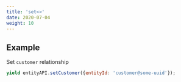 ```yaml
---
title: 'set<>'
date: 2020-07-04
weight: 10
---
```


## Example

Set `customer` relationship

```js
yield entityAPI.setCustomer({entityId: 'customer@some-uuid'});
```
